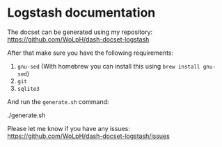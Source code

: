 Logstash documentation
======================

The docset can be generated using my repository:
https://github.com/WoLpH/dash-docset-logstash

After that make sure you have the following requirements:

 1. `gnu-sed` (With homebrew you can install this using `brew install gnu-sed`)
 2. `git`
 3. `sqlite3`

And run the `generate.sh` command:

  ./generate.sh

Please let me know if you have any issues: 
https://github.com/WoLpH/dash-docset-logstash/issues

